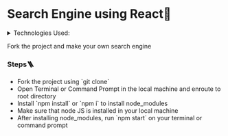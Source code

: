 <h1>Search Engine using React🚀</h1>
<details><summary>Technologies Used:</summary>
  <ul>
    <li>React</li>
    <li>Google API Key</li>
  </ul>
</details>

<p>Fork the project and make your own search engine</p>
<h3>Steps🪜</h3>
<ul>
  <li>Fork the project using `git clone`</li>
  <li>Open Terminal or Command Prompt in the local machine and enroute to root directory</li>
  <li>Install `npm install` or `npm i` to install node_modules</li>
  <li>Make sure that node JS is installed in your local machine</li>
  <li>After installing node_modules, run `npm start` on your terminal or command prompt</li>

</ul>


